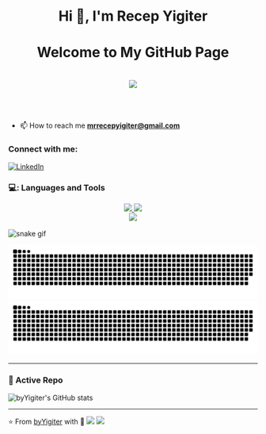 <h1 align="center">Hi 👋, I'm Recep Yigiter</h1>

<h1 align="center">
   Welcome to My GitHub Page
   
 <p align="center">
  <img src="https://readme-typing-svg.herokuapp.com/?lines=Full-Stack+Java+Developer&I+am+Recep;font=Fira%20Code&center=true&width=440&height=45&color=0d6efd&vCenter=true&size=25">
  <p align="center">   
      </h5>
    <br>
 
 



- 📫 How to reach me **mrrecepyigiter@gmail.com**
<h3 align="left">Connect with me:</h3>

[![LinkedIn](https://img.shields.io/badge/linkedin-%230077B5.svg?style=for-the-badge&logo=linkedin&logoColor=white)](https://www.linkedin.com/in/ryigiter)


### 💻: Languages and Tools 

<p align="center">
  <a href="https://skillicons.dev">
    <img src="https://skillicons.dev/icons?i=java,sqlite,git,github,mongodb,mysql,postgres,hibernate,maven,spring,docker,aws"/>
    <img src="https://skillicons.dev/icons?i=html,css,bootstrap,js,sass,webpack,react,redux"/></br>
    <img src="https://skillicons.dev/icons?i=visualstudio,vscode,idea,replit,postman,vercel,netlify,heroku"/></br>
 
  </a>
</p>



![snake gif](https://github.com/mrYigiter/blob/output/github-contribution-grid-snake.gif)

![github contribution grid snake animation](https://raw.githubusercontent.com/platane/platane/output/github-contribution-grid-snake-dark.svg#gh-dark-mode-only)![github contribution grid snake animation](https://raw.githubusercontent.com/platane/platane/output/github-contribution-grid-snake.svg#gh-light-mode-only)

---
### 👀 Active Repo
![byYigiter's GitHub stats](https://github-readme-stats.vercel.app/api?username=byYigiter&show_icons=true&theme=tokyonight)

<!-- ### 🏆 Github Status
![Top Used Language](https://github-readme-stats.vercel.app/api/top-langs/?username=quananhle&show_icons=true&theme=tokyonight&hide_border=true)
![My Github Status](https://github-readme-stats.vercel.app/api?username=quananhle&show_icons=true&theme=shades-of-purple&hide_border=true) -->

 ---
 
⭐️ From [byYigiter](https://github.com/byYigiter) with :sparkling_heart: 
 <img src="https://media.giphy.com/media/hvRJCLFzcasrR4ia7z/giphy.gif" width="28">  ![](https://komarev.com/ghpvc/?username=byYigiter&color=005cf9&style=flat)
